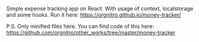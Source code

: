 Simple expense tracking app on React. With usage of context, localstorage and some hooks.
Run it here: https://orgnitro.github.io/money-tracker/

P.S. Only minified files here. You can find code of this here: 
https://github.com/orgnitro/other_works/tree/master/money-tracker
